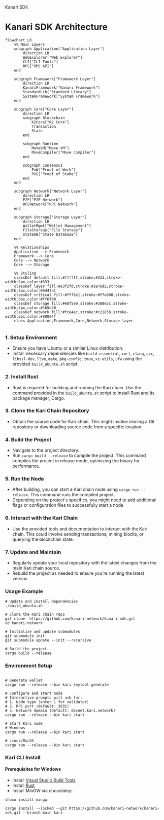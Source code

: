 Kanari SDK

# Kanari SDK Architecture

```mermaid
flowchart LR
    %% Main Layers
    subgraph Application["Application Layer"]
        direction LR
        WebExplorer["Web Explorer"]
        CLI["CLI Tools"]
        RPC["RPC API"]
    end

    subgraph Framework["Framework Layer"]
        direction LR
        KanariFramework["Kanari Framework"]
        StandardLib["Standard Library"]
        SystemFramework["System Framework"]
    end

    subgraph Core["Core Layer"]
        direction LR
        subgraph Blockchain
            K2Core["K2 Core"]
            Transaction
            State
        end
        
        subgraph Runtime
            MoveVM["Move VM"]
            MoveCompiler["Move Compiler"]
        end

        subgraph Consensus
            PoW["Proof of Work"]
            PoS["Proof of Stake"]
        end
    end

    subgraph Network["Network Layer"]
        direction LR
        P2P["P2P Network"]
        RPCNetwork["RPC Network"]
    end

    subgraph Storage["Storage Layer"]
        direction LR
        WalletMgmt["Wallet Management"]
        FileStorage["File Storage"]
        StateDB["State Database"]
    end

    %% Relationships
    Application --> Framework
    Framework --> Core
    Core --> Network
    Core --> Storage

    %% Styling
    classDef default fill:#ffffff,stroke:#333,stroke-width:2px,color:#333
    classDef layer fill:#e3f2fd,stroke:#1976d2,stroke-width:3px,color:#0d47a1
    classDef critical fill:#fff8e1,stroke:#ffa000,stroke-width:3px,color:#ff6f00
    classDef storage fill:#e8f5e9,stroke:#388e3c,stroke-width:2px,color:#1b5e20
    classDef network fill:#fce4ec,stroke:#c2185b,stroke-width:2px,color:#880e4f
    class Application,Framework,Core,Network,Storage layer
   
```

### 1. Setup Environment
- Ensure you have Ubuntu or a similar Linux distribution.
- Install necessary dependencies like `build-essential`, `curl`, `clang`, `gcc`, `libssl-dev`, `llvm`, `make`, `pkg-config`, `tmux`, `xz-utils`, `ufw` using the provided `build_ubuntu.sh` script.

### 2. Install Rust
- Rust is required for building and running the Kari chain. Use the command provided in the `build_ubuntu.sh` script to install Rust and its package manager, Cargo.

### 3. Clone the Kari Chain Repository
- Obtain the source code for Kari chain. This might involve cloning a Git repository or downloading source code from a specific location.

### 4. Build the Project
- Navigate to the project directory.
- Run `cargo build --release` to compile the project. This command compiles the project in release mode, optimizing the binary for performance.

### 5. Run the Node
- After building, you can start a Kari chain node using `cargo run --release`. This command runs the compiled project.
- Depending on the project's specifics, you might need to add additional flags or configuration files to successfully start a node.

### 6. Interact with the Kari Chain
- Use the provided tools and documentation to interact with the Kari chain. This could involve sending transactions, mining blocks, or querying the blockchain state.

### 7. Update and Maintain
- Regularly update your local repository with the latest changes from the main Kari chain source.
- Rebuild the project as needed to ensure you're running the latest version.

### Usage Example
```shell
# Update and install dependencies
./build_ubuntu.sh

# Clone the Kari chain repo 
git clone  https://github.com/kanari-network/kanari-sdk.git
cd kanari-network

# Initialize and update submodules
git submodule init
git submodule update --init --recursive

# Build the project
cargo build --release
```

### Environment Setup
```shell

# Generate wallet
cargo run --release --bin kari keytool generate

# Configure and start node
# Interactive prompts will ask for:
# 1. Node type (enter 1 for validator)
# 2. RPC port (default: 3031)
# 3. Network domain (default: devnet.kari.network)
cargo run --release --bin kari start

# Start Kari node
# Windows
cargo run --release --bin kari start

# Linux/MacOS
cargo run --release --bin kari start
```

### Kari CLI Install

#### Prerequisites for Windows
- Install [Visual Studio Build Tools](https://visualstudio.microsoft.com/visual-cpp-build-tools/)
- Install [Rust](https://www.rust-lang.org/tools/install)
- Install MinGW via chocolatey:
```shell
choco install mingw
```
```shell
cargo install --locked --git https://github.com/kanari-network/kanari-sdk.git --branch main kari
```
